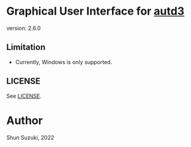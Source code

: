 # Graphical User Interface for [autd3](https://github.com/shinolab/autd3)

version: 2.6.0

## Limitation

* Currently, Windows is only supported.

## LICENSE

See [LICENSE](./LICENSE).

# Author

Shun Suzuki, 2022
